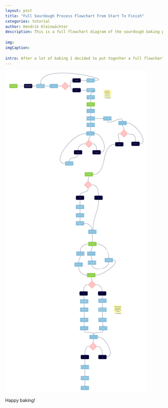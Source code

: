 ```yaml
---
layout: post
title: "Full Sourdough Process Flowchart From Start To Finish"
categories: tutorial
author: Hendrik Kleinwächter
description: This is a full flowchart diagram of the sourdough baking process from start to finish.

img:
imgCaption:

intro: After a lot of baking I decided to put together a full flowchart of the sourdough process, starting with making a healthy starter and then the actual process. I have marked the different stages in green. Hope this is helpful.
---
```


[![Full sourdough flowchart](/assets/images/tutorials/sourdough-flowchart.jpg)](/assets/images/tutorials/sourdough-flowchart.jpg)

Happy baking!
